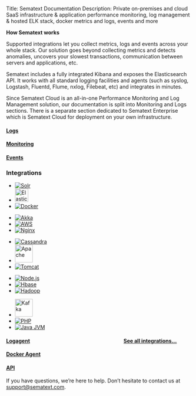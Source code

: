 Title: Sematext Documentation
Description: Private on-premises and cloud SaaS infrastructure & application performance monitoring, log management & hosted ELK stack, docker metrics and logs, events and more

**How Sematext works**

Supported integrations let you collect metrics, logs and events across your whole stack. Our solution goes beyond collecting metrics and detects anomalies, uncovers your slowest transactions, communication between servers and applications, etc.

Sematext includes a fully integrated Kibana and exposes the Elasticsearch API. It works with all standard logging facilities and agents (such as syslog, Logstash, Fluentd, Flume, nxlog, Filebeat, etc) and integrates in minutes.

Since Sematext Cloud is an all-in-one Performance Monitoring and Log Management solution, our documentation is split into Monitoring and Logs sections. There is a separate section dedicated to Sematext Enterprise which is Sematext Cloud for deployment on your own infrastructure.


<div class="mdl-grid">
	<div class="mdl-cell mdl-cell--4-col">
		<a href="/docs/logs/">
			<div class="demo-card-event mdl-card mdl-shadow--2dp logs-card">
				<div class="mdl-card__title mdl-card--expand">
					<h4>
						Logs
					</h4>
				</div>
			</div>
		</a>
	</div>
	<div class="mdl-cell mdl-cell--4-col">
		<a href="/docs/monitoring/">
			<div class="demo-card-event mdl-card mdl-shadow--2dp monitoring-card">
				<div class="mdl-card__title mdl-card--expand">
					<h4>
						Monitoring
					</h4>
				</div>
			</div>
		</a>
	</div>
	<div class="mdl-cell mdl-cell--4-col">
		<a href="/docs/events/">
			<div class="demo-card-event mdl-card mdl-shadow--2dp events-card">
				<div class="mdl-card__title mdl-card--expand">
					<h4>
						Events
					</h4>
				</div>
			</div>
		</a>
	</div>
</div>
<div class="mdl-grid">
	<div class="mdl-cell mdl-cell--12-col">
	<h3>
					Integrations
				</h3>
		<div class="demo-card-event mdl-card mdl-shadow--2dp">
			<div class="mdl-card__title mdl-card--expand">
				<ul class="demo-list-icon mdl-list integrations-card-list">
					<li class="mdl-list__item">
						<span class="mdl-list__item-primary-content">
							<a href="/docs/integration/solr/">
								<img src="/docs/images/integrations/solr.svg" alt="Solr" title="Apache Solr">
							</a>
						</span>
					</li>
					<li class="mdl-list__item">
						<span class="mdl-list__item-primary-content">
							<a href="/docs/integration/elasticsearch/">
								<img src="/docs/images/integrations/elasticsearch.svg" style="width:36px; height:36px;" alt="Elasticsearch" title="Elasticsearch">
							</a>
						</span>
					</li>
					<li class="mdl-list__item">
						<span class="mdl-list__item-primary-content">
							<a href="/docs/integration/docker/">
								<img src="/docs/images/integrations/docker.svg" alt="Docker" title="Docker">
							</a>
						</span>
					</li>
				</ul>
				<ul class="demo-list-icon mdl-list integrations-card-list">
					<li class="mdl-list__item">
						<span class="mdl-list__item-primary-content">
							<a href="/docs/integration/akka/">
								<img src="/docs/images/integrations/akka.svg" alt="Akka" title="Akka">
							</a>
						</span>
					</li>
					<li class="mdl-list__item">
						<span class="mdl-list__item-primary-content">
							<a href="/docs/integration/aws/">
								<img src="/docs/images/integrations/aws.svg" alt="AWS" style="min-width: 72px;" title="AWS - Amazon Web Services">
							</a>
						</span>
					</li>
					<li class="mdl-list__item">
						<span class="mdl-list__item-primary-content">
							<a href="/docs/integration/nginx/">
								<img src="/docs/images/integrations/nginx.svg" alt="Nginx" title="Nginx">
							</a>
						</span>
					</li>
				</ul>
				<ul class="demo-list-icon mdl-list integrations-card-list">
					<li class="mdl-list__item">
						<span class="mdl-list__item-primary-content">
							<a href="/docs/integration/cassandra/">
								<img src="/docs/images/integrations/cassandra.svg" alt="Cassandra" title="Cassandra">
							</a>
						</span>
					</li>
					<li class="mdl-list__item">
						<span class="mdl-list__item-primary-content">
							<a href="/docs/integration/apache/">
								<img src="/docs/images/integrations/apache.svg" alt="Apache" title="Apache" style="height: 48px;">
							</a>
						</span>
					</li>
					<li class="mdl-list__item">
						<span class="mdl-list__item-primary-content">
							<a href="/docs/integration/tomcat/">
								<img src="/docs/images/integrations/tomcat.svg" alt="Tomcat" title="Tomcat">
							</a>
						</span>
					</li>
				</ul>
				<ul class="demo-list-icon mdl-list integrations-card-list">
					<li class="mdl-list__item">
						<span class="mdl-list__item-primary-content">
							<a href="/docs/integration/node.js/">
								<img src="/docs/images/integrations/nodejs-icon.svg" alt="Node.js" title="Node.js">
							</a>
						</span>
					</li>
					<li class="mdl-list__item">
						<span class="mdl-list__item-primary-content">
							<a href="/docs/integration/hbase/">
								<img src="/docs/images/integrations/hbase.svg" alt="Hbase" title="Hbase">
							</a>
						</span>
					</li>
					<li class="mdl-list__item">
						<span class="mdl-list__item-primary-content">
							<a href="/docs/integration/hadoop/">
								<img src="/docs/images/integrations/hadoop.svg" alt="Hadoop" title="Hadoop">
							</a>
						</span>
					</li>
				</ul>
				<ul class="demo-list-icon mdl-list integrations-card-list">
						<li class="mdl-list__item">
							<span class="mdl-list__item-primary-content">
								<a href="/docs/integration/kafka/">
									<img src="/docs/images/integrations/kafka.svg" alt="Kafka" style="height: 48px;" title="Kafka">
								</a>
							</span>
						</li>
						<li class="mdl-list__item">
							<span class="mdl-list__item-primary-content">
								<a href="/docs/integration/php/">
									<img src="/docs/images/integrations/php.svg" alt="PHP" title="PHP">
								</a>
							</span>
						</li>
						<li class="mdl-list__item">
							<span class="mdl-list__item-primary-content">
								<a href="/docs/integration/jvm/">
									<img src="/docs/images/integrations/java.svg" alt="Java JVM" title="Java JVM">
								</a>
							</span>
						</li>
					</ul>
			</div>
			<h4>
					<a href="/docs/integration/" style="padding-right:8%; float:right;">See all integrations...</a>
				</h4>
		</div>
	</div>
</div>
<div class="mdl-grid">
    <div class="mdl-cell mdl-cell--4-col">
      <a href="/docs/logagent/">
        <div class="demo-card-event mdl-card mdl-shadow--2dp logagent-card">
          <div class="mdl-card__title mdl-card--expand">
            <h4>
              Logagent
            </h4>
          </div>
        </div>
      </a>
    </div>
    <div class="mdl-cell mdl-cell--4-col">
      <a href="/docs/sematext-docker-agent/">
        <div class="demo-card-event mdl-card mdl-shadow--2dp docker-card">
          <div class="mdl-card__title mdl-card--expand">
            <h4>
              Docker Agent
            </h4>
          </div>
        </div>
      </a>
    </div>
    <div class="mdl-cell mdl-cell--4-col">
      <a href="/docs/api/">
        <div class="demo-card-event mdl-card mdl-shadow--2dp kubernetes-card">
          <div class="mdl-card__title mdl-card--expand">
            <h4>
              API
            </h4>
          </div>
        </div>
      </a>
    </div>
  </div>

If you have questions, we’re here to help. Don’t hesitate to contact us at [support@sematext.com](mailto:support@sematext.com).


<!-- Comment out outdated video / reuse code for video embeds
<div class="video_container">
<iframe class="video" src="https://www.youtube.com/embed/fY-j6g_oTmA" frameborder="0" allowfullscreen=""></iframe>
</div>
-->
